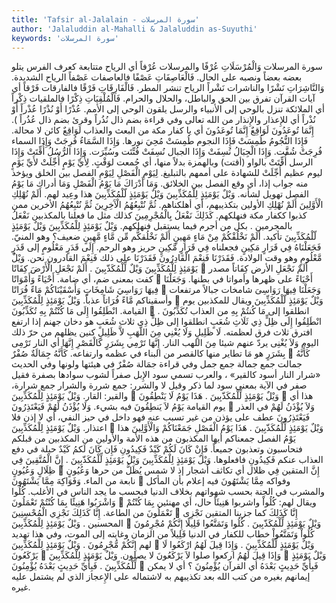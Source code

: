 ```yaml
---
title: 'Tafsir al-Jalalain - سورة المرسلات'
author: 'Jalaluddin al-Mahalli & Jalaluddin as-Suyuthi'
keywords: 'سورة المرسلات'
---
```


سورة المرسلات
وَالْمُرْسَلَاتِ عُرْفًا
والمرسلات عُرْفاً
أي الرياح متتابعة كعرف الفرس يتلو بعضه بعضاً ونصبه على الحال.
فَالْعَاصِفَاتِ عَصْفًا
فالعاصفات عَصْفاً
الرياح الشديدة.
وَالنَّاشِرَاتِ نَشْرًا
والناشرات نَشْراً
الرياح تنشر المطر.
فَالْفَارِقَاتِ فَرْقًا
فالفارقات فَرْقاً
أي آيات القرآن تفرق بين الحق والباطل، والحلال والحرام.
فَالْمُلْقِيَاتِ ذِكْرًا
فالملقيات ذِكْراً
أي الملائكة تنزل بالوحي إلى الأنبياء والرسل يلقون الوحي إلى الأمم.
عُذْرًا أَوْ نُذْرًا
عُذْراً أَوْ نُذْراً
أي للإِعذار والإِنذار من الله تعالى وفي قراءة بضم ذال نُذُراً وقرئ بضم ذال
عُذُراً
).
إِنَّمَا تُوعَدُونَ لَوَاقِعٌ
إِنَّمَا تُوعَدُونَ
أي يا كفار مكة من البعث والعذاب
لَوَاقِعٌ
كائن لا محالة.
فَإِذَا النُّجُومُ طُمِسَتْ
فَإِذَا النجوم طُمِسَتْ
مُحِيَ نورها.
وَإِذَا السَّمَاءُ فُرِجَتْ
وَإِذَا السماء فُرِجَتْ
شُقَّت.
وَإِذَا الْجِبَالُ نُسِفَتْ
وَإِذَا الجبال نُسِفَتْ
فُتِّتَت وسُيِّرَت.
وَإِذَا الرُّسُلُ أُقِّتَتْ
وَإِذَا الرسل أُقِّتَتْ
بالواو (أقتت) وبالهمزة بدلاً منها، أي جُمعت لوَقْتٍ.
لِأَيِّ يَوْمٍ أُجِّلَتْ
لأَيِّ يَوْمٍ
ليوم عظيم
أُجِّلَتْ
للشهادة على أممهم بالتبليغ.
لِيَوْمِ الْفَصْلِ
لِيَوْمِ الفصل
بين الخلق ويؤخذ منه جواب إذا، أي وقع الفصل بين الخلائق.
وَمَا أَدْرَاكَ مَا يَوْمُ الْفَصْلِ
وَمَا أدراك مَا يَوْمُ الفصل
تهويل لشأنه.
وَيْلٌ يَوْمَئِذٍ لِلْمُكَذِّبِينَ
وَيْلٌ يَوْمَئِذٍ لّلْمُكَذِّبِينَ
هذا وعِيد لهم.
أَلَمْ نُهْلِكِ الْأَوَّلِينَ
أَلَمْ نُهْلِكِ الأولين
بتكذيبهم، أي أهلكناهم.
ثُمَّ نُتْبِعُهُمُ الْآَخِرِينَ
ثُمَّ نُتْبِعُهُمُ الأخرين
ممن كذبوا ككفار مكة فنهلكهم.
كَذَلِكَ نَفْعَلُ بِالْمُجْرِمِينَ
كذلك
مثل ما فعلنا بالمكذبين
نَفْعَلُ بالمجرمين
. بكل من أجرم فيما يستقبل فنهلكهم.
وَيْلٌ يَوْمَئِذٍ لِلْمُكَذِّبِينَ
وَيْلٌ يَوْمَئِذٍ لّلْمُكَذِّبِينَ
تأكيد.
أَلَمْ نَخْلُقْكُمْ مِنْ مَاءٍ مَهِينٍ
أَلَمْ نَخْلُقكُّم مِّن مَّاءٍ مَّهِينٍ
ضعيف؟ وهو المنيّ.
فَجَعَلْنَاهُ فِي قَرَارٍ مَكِينٍ
فجعلناه فِي قَرَارٍ مَّكِينٍ
حريز وهو الرحم.
إِلَى قَدَرٍ مَعْلُومٍ
إلى قَدَرٍ مَّعْلُومٍ
وهو وقت الولادة.
فَقَدَرْنَا فَنِعْمَ الْقَادِرُونَ
فَقَدَرْنَا
على ذلك
فَنِعْمَ القادرون
نحن.
وَيْلٌ يَوْمَئِذٍ لِلْمُكَذِّبِينَ
وَيْلٌ لِّلْمُكَذّبِينَ
.
أَلَمْ نَجْعَلِ الْأَرْضَ كِفَاتًا

أَلَمْ نَجْعَلِ الأرض كِفَاتاً
مصدر كفت بمعنى ضم، أي ضامة.
أَحْيَاءً وَأَمْوَاتًا

أَحْيَاءً
على ظهرها
وأمواتا
في بطنها.
وَجَعَلْنَا فِيهَا رَوَاسِيَ شَامِخَاتٍ وَأَسْقَيْنَاكُمْ مَاءً فُرَاتًا

وَجَعَلْنَا فِيهَا رَوَاسِىَ شامخات
جبالاً مرتفعات
وأسقيناكم مَّاءً فُرَاتاً
عذباً.
وَيْلٌ يَوْمَئِذٍ لِلْمُكَذِّبِينَ

وَيْلٌ يَوْمَئِذٍ لّلْمُكَذِّبِينَ
ويقال للمكذبين يوم القيامة.
انْطَلِقُوا إِلَى مَا كُنْتُمْ بِهِ تُكَذِّبُونَ

انطلقوا إلى مَا كُنتُمْ بِهِ
من العذاب
تُكَذِّبُونَ
.
انْطَلِقُوا إِلَى ظِلٍّ ذِي ثَلَاثِ شُعَبٍ
انطلقوا إلى ظِلٍّ ذِى ثلاث شُعَبٍ
هو دخان جهنم إذا ارتفع افترق ثلاث فرق لعظمته.
لَا ظَلِيلٍ وَلَا يُغْنِي مِنَ اللَّهَبِ
لاَّ ظَلِيلٍ
كنين يظلهم من حرّ ذلك اليوم
وَلاَ يُغْنِى
يردّ عنهم شيئا
مِنَ اللهب
النار.
إِنَّهَا تَرْمِي بِشَرَرٍ كَالْقَصْرِ
إِنَّهَا
أي النار
تَرْمِى بِشَرَرٍ
هو مَا تطاير منها
كالقصر
من البناء في عظمه وارتفاعه.
كَأَنَّهُ جِمَالَةٌ صُفْرٌ

كَأَنَّهُ جمالت
جمع جمالة جمع جمل وفي قراءة جمَالة
صُفْرٌ
في هيئتها ولونها وفي الحديث
«شرار النار أسود كالقير»
، والعرب تسمي سود الإِبل صفراً لشوب سوادها بصفرة فقيل صفر في الآية بمعنى سود لما ذكر وقيل لا والشرر: جمع شررة والشرار جمع شرارة، والقير: القار.
وَيْلٌ يَوْمَئِذٍ لِلْمُكَذِّبِينَ

وَيْلٌ يَوْمَئِذٍ لِّلْمُكَذّبِينَ
.
هَذَا يَوْمُ لَا يَنْطِقُونَ

هذا
أي يوم القيامة
يَوْمُ لاَ يَنطِقُونَ
فيه بشيء.
وَلَا يُؤْذَنُ لَهُمْ فَيَعْتَذِرُونَ

وَلاَ يُؤْذَنُ لَهُمْ
في العذر
فَيَعْتَذِرُونَ
عطف على يؤذن من غير تسبب عنه فهو داخل في حيز النفي، أي لا إذن فلا اعتذار.
وَيْلٌ يَوْمَئِذٍ لِلْمُكَذِّبِينَ

وَيْلٌ يَوْمَئِذٍ لِّلْمُكَذّبِينَ
.
هَذَا يَوْمُ الْفَصْلِ جَمَعْنَاكُمْ وَالْأَوَّلِينَ
هذا يَوْمُ الفصل جمعناكم
أيها المكذبون من هذه الأمة
والأولين
من المكذبين من قبلكم فتحاسبون وتعذبون جميعاً.
فَإِنْ كَانَ لَكُمْ كَيْدٌ فَكِيدُونِ
فَإِن كَانَ لَكمُ كَيْدٌ
حيلة في دفع العذاب عنكم
فَكِيدُونِ
فافعلوها.
وَيْلٌ يَوْمَئِذٍ لِلْمُكَذِّبِينَ
وَيْلٌ يَوْمَئِذٍ لِّلْمُكَذّبِينَ
.
إِنَّ الْمُتَّقِينَ فِي ظِلَالٍ وَعُيُونٍ

إِنَّ المتقين فِي ظلال
أي تكاثف أشجار إذ لا شمس يُظَلُّ من حرها
وَعُيُونٍ
نابعة من الماء.
وَفَوَاكِهَ مِمَّا يَشْتَهُونَ

وفواكه مِمَّا يَشْتَهُونَ
فيه إعلام بأن المأكل والمشرب في الجنة بحسب شهواتهم بخلاف الدنيا فبحسب ما يجد الناس في الأغلب.
كُلُوا وَاشْرَبُوا هَنِيئًا بِمَا كُنْتُمْ تَعْمَلُونَ

ويقال لهم:
كُلُواْ واشربوا هَنِيئَاً
حال، أي مهنئين
بِمَا كُنْتُمْ تَعْمَلُونَ
من الطاعة.
إِنَّا كَذَلِكَ نَجْزِي الْمُحْسِنِينَ

إِنَّا كَذَلِكَ
كما جزينا المتقين
نَجْزِى المحسنين
.
وَيْلٌ يَوْمَئِذٍ لِلْمُكَذِّبِينَ

وَيْلٌ يَوْمَئِذٍ لِّلْمُكَذّبِينَ
.
كُلُوا وَتَمَتَّعُوا قَلِيلًا إِنَّكُمْ مُجْرِمُونَ
كُلُواْ وَتَمَتَّعُواْ
خطاب للكفار في الدنيا
قَلِيلاً
من الزمان وغايته إلى الموت، وفي هذا تهديد لهم
إِنَّكُمْ مُّجْرِمُونَ
.
وَيْلٌ يَوْمَئِذٍ لِلْمُكَذِّبِينَ

وَيْلٌ يَوْمَئِذٍ لِّلْمُكَذِّبِينَ
.
وَإِذَا قِيلَ لَهُمُ ارْكَعُوا لَا يَرْكَعُونَ

وَإذَا قِيلَ لَهُمُ اركعوا
صلوا
لاَ يَرْكَعُونَ
لا يصلون.
وَيْلٌ يَوْمَئِذٍ لِلْمُكَذِّبِينَ

وَيْلٌ يَوْمَئِذٍ لِّلْمُكَذِّبِينَ
.
فَبِأَيِّ حَدِيثٍ بَعْدَهُ يُؤْمِنُونَ

فَبِأَيِّ حَدِيثٍ بَعْدَهُ
أي القرآن
يُؤْمِنُونَ
؟ أي لا يمكن إيمانهم بغيره من كتب الله بعد تكذيبهم به لاشتماله على الإِعجاز الذي لم يشتمل عليه غيره.